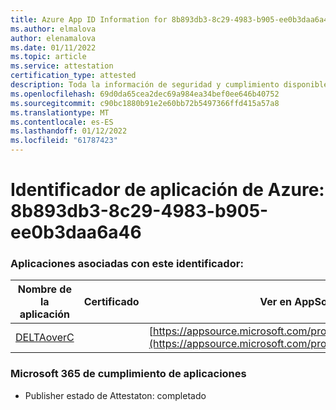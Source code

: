 ```yaml
---
title: Azure App ID Information for 8b893db3-8c29-4983-b905-ee0b3daa6a46
ms.author: elmalova
author: elenamalova
ms.date: 01/11/2022
ms.topic: article
ms.service: attestation
certification_type: attested
description: Toda la información de seguridad y cumplimiento disponible para 8b893db3-8c29-4983-b905-ee0b3daa6a46.
ms.openlocfilehash: 69d0da65cea2dec69a984ea34bef0ee646b40752
ms.sourcegitcommit: c90bc1880b91e2e60bb72b5497366ffd415a57a8
ms.translationtype: MT
ms.contentlocale: es-ES
ms.lasthandoff: 01/12/2022
ms.locfileid: "61787423"
---
```

# <a name="azure-app-id-8b893db3-8c29-4983-b905-ee0b3daa6a46"></a>Identificador de aplicación de Azure: 8b893db3-8c29-4983-b905-ee0b3daa6a46


### <a name="apps-associated-with-this-id"></a>Aplicaciones asociadas con este identificador:
| **Nombre de la aplicación** | **Certificado** | **Ver en AppSource** |
|--------------|---------------|-----------------------|
| [DELTAoverC](https://docs.microsoft.com/microsoft-365-app-certification/forward/WA200003286) |  | [https://appsource.microsoft.com/product/office/WA200003286](https://appsource.microsoft.com/product/office/WA200003286) |

### <a name="microsoft-365-app-compliance-status"></a>Microsoft 365 de cumplimiento de aplicaciones
- Publisher estado de Attestaton: completado

